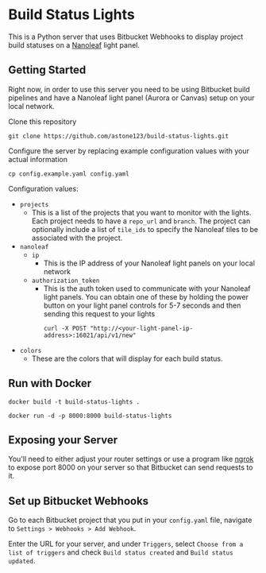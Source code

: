 # Build Status Lights

This is a Python server that uses Bitbucket Webhooks to display project build statuses on a [Nanoleaf](https://nanoleaf.me/) light panel.

## Getting Started

Right now, in order to use this server you need to be using Bitbucket build pipelines and have a Nanoleaf light panel (Aurora or Canvas) setup on your local network.

Clone this repository

```
git clone https://github.com/astone123/build-status-lights.git
```

Configure the server by replacing example configuration values with your actual information

```
cp config.example.yaml config.yaml
```

Configuration values:

- `projects`
  - This is a list of the projects that you want to monitor with the lights. Each project needs to have a `repo_url` and `branch`. The project can optionally include a list of `tile_ids` to specify the Nanoleaf tiles to be associated with the project.
- `nanoleaf`
  - `ip`
    - This is the IP address of your Nanoleaf light panels on your local network
  - `authorization_token`
    - This is the auth token used to communicate with your Nanoleaf light panels. You can obtain one of these by holding the power button on your light panel controls for 5-7 seconds and then sending this request to your lights
      ```
      curl -X POST "http://<your-light-panel-ip-address>:16021/api/v1/new"
      ```
- `colors`
  - These are the colors that will display for each build status.

## Run with Docker

`docker build -t build-status-lights .`

`docker run -d -p 8000:8000 build-status-lights`

## Exposing your Server

You'll need to either adjust your router settings or use a program like [ngrok](https://ngrok.com/) to expose port 8000 on your server so that Bitbucket can send requests to it.

## Set up Bitbucket Webhooks

Go to each Bitbucket project that you put in your `config.yaml` file, navigate to `Settings > Webhooks > Add Webhook`.

Enter the URL for your server, and under `Triggers`, select `Choose from a list of triggers` and check `Build status created` and `Build status updated`.
